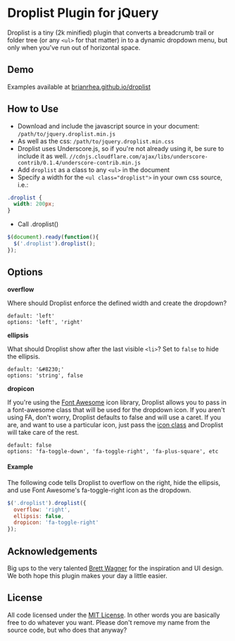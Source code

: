 # Droplist Plugin for jQuery

Droplist is a tiny (2k minified) plugin that converts a breadcrumb trail or folder tree (or any `<ul>` for that matter) in to a dynamic dropdown menu, but only when you've run out of horizontal space.

## Demo

Examples available at [brianrhea.github.io/droplist](http://brianrhea.github.io/droplist)

## How to Use

 - Download and include the javascript source in your document: `/path/to/jquery.droplist.min.js`
 - As well as the css: `/path/to/jquery.droplist.min.css`
 - Droplist uses Underscore.js, so if you're not already using it, be sure to include it as well. `//cdnjs.cloudflare.com/ajax/libs/underscore-contrib/0.1.4/underscore-contrib.min.js`
 - Add `droplist` as a class to any `<ul>` in the document
 - Specify a width for the `<ul class="droplist">` in your own css source, i.e.:

```css
.droplist {
  width: 200px;
}
```
 - Call .droplist()

```javascript
$(document).ready(function(){
  $('.droplist').droplist();
});
```

## Options

**overflow**

Where should Droplist enforce the defined width and create the dropdown?

```
default: 'left'
options: 'left', 'right'
```

**ellipsis**

What should Droplist show after the last visible `<li>`? Set to `false` to hide the ellipsis.

```
default: '&#8230;'
options: 'string', false
```

**dropicon**

If you're using the [Font Awesome](http://fontawesome.io) icon library, Droplist allows you to pass in a font-awesome class that will be used for the dropdown icon. If you aren't using FA, don't worry, Droplist defaults to false and will use a caret. If you are, and want to use a particular icon, just pass the [icon class](http://fontawesome.io/icons/) and Droplist will take care of the rest.

```
default: false
options: 'fa-toggle-down', 'fa-toggle-right', 'fa-plus-square', etc
```

#### Example

The following code tells Droplist to overflow on the right, hide the ellipsis, and use Font Awesome's fa-toggle-right icon as the dropdown.

```javascript
$('.droplist').droplist({
  overflow: 'right',
  ellipsis: false,
  dropicon: 'fa-toggle-right'
});
```

## Acknowledgements

Big ups to the very talented [Brett Wagner](http://www.bmwagner.com/) for the inspiration and UI design. We both hope this plugin makes your day a little easier.

## License

All code licensed under the [MIT License](http://www.opensource.org/licenses/mit-license.php). In other words you are basically free to do whatever you want. Please don't remove my name from the source code, but who does that anyway?